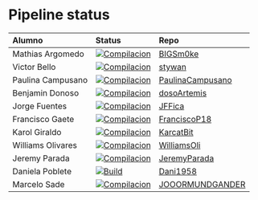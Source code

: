 # Pipeline status

 Alumno            | Status                                                                                                                                                                                                   | Repo                                                                    
|:------------------|:---------------------------------------------------------------------------------------------------------------------------------------------------------------------------------------------------------|:------------------------------------------------------------------------
 Mathias Argomedo  | [![Compilacion](https://github.com/BIGSm0ke/dsy1103-usuario/actions/workflows/compilacion.yml/badge.svg)](https://github.com/BIGSm0ke/dsy1103-usuario/actions/workflows/compilacion.yml)                 | [BIGSm0ke](https://github.com/BIGSm0ke/dsy1103-usuario)                 
 Victor Bello      | [![Compilacion](https://github.com/stywan/dsy1103-usuario/actions/workflows/compilacion.yml/badge.svg)](https://github.com/stywan/dsy1103-usuario/actions/workflows/compilacion.yml)                     | [stywan](https://github.com/stywan/dsy1103-usuario)                     
 Paulina Campusano | [![Compilacion](https://github.com/PaulinaCampusano/dsy1103-usuario/actions/workflows/compilacion.yml/badge.svg)](https://github.com/PaulinaCampusano/dsy1103-usuario/actions/workflows/compilacion.yml) | [PaulinaCampusano](https://github.com/PaulinaCampusano/dsy1103-usuario) 
 Benjamin Donoso   | [![Compilacion](https://github.com/dosoArtemis/dsy1103-usuario/actions/workflows/compilacion.yml/badge.svg)](https://github.com/dosoArtemis/dsy1103-usuario/actions/workflows/compilacion.yml)           | [dosoArtemis](https://github.com/dosoArtemis/dsy1103-usuario)           
 Jorge Fuentes     | [![Compilacion](https://github.com/JFFica/dsy1103-usuario/actions/workflows/compilacion.yml/badge.svg)](https://github.com/JFFica/dsy1103-usuario/actions/workflows/compilacion.yml)                     | [JFFica](https://github.com/JFFica/dsy1103-usuario)                     
 Francisco Gaete   | [![Compilacion](https://github.com/FranciscoP18/dsy1103-usuario/actions/workflows/compilacion.yml/badge.svg)](https://github.com/FranciscoP18/dsy1103-usuario/actions/workflows/compilacion.yml)         | [FranciscoP18](https://github.com/FranciscoP18/dsy1103-usuario)         
 Karol Giraldo     | [![Compilacion](https://github.com/KarcatBit/dsy1103-usuario/actions/workflows/compilacion.yml/badge.svg)](https://github.com/KarcatBit/dsy1103-usuario/actions/workflows/compilacion.yml)               | [KarcatBit](https://github.com/KarcatBit/dsy1103-usuario)               
 Williams Olivares | [![Compilacion](https://github.com/WilliamsOli/dsy1103-usuario/actions/workflows/compilacion.yml/badge.svg)](https://github.com/WilliamsOli/dsy1103-usuario/actions/workflows/compilacion.yml)           | [WilliamsOli](https://github.com/WilliamsOli/dsy1103-usuario)           
 Jeremy Parada     | [![Compilacion](https://github.com/JeremyParada/dsy1103-usuario/actions/workflows/compilacion.yml/badge.svg)](https://github.com/JeremyParada/dsy1103-usuario/actions/workflows/compilacion.yml)         | [JeremyParada](https://github.com/JeremyParada/dsy1103-usuario)         
 Daniela Poblete   | [![Build](https://github.com/Dani1958/dsy1103-usuario/actions/workflows/compilacion.yml/badge.svg)](https://github.com/Dani1958/dsy1103-usuario/actions/workflows/compilacion.yml)                       | [Dani1958](https://github.com/Dani1958/dsy1103-usuario)                 
 Marcelo Sade      | [![Compilacion](https://github.com/JOOORMUNDGANDER/dsy1103-usuario/actions/workflows/compilacion.yml/badge.svg)](https://github.com/JOOORMUNDGANDER/dsy1103-usuario/actions/workflows/compilacion.yml)   | [JOOORMUNDGANDER](https://github.com/JOOORMUNDGANDER/dsy1103-usuario)   
